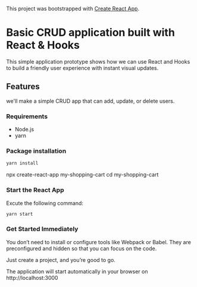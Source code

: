 This project was bootstrapped with [Create React App](https://github.com/facebook/create-react-app).

# Basic CRUD application built with React & Hooks

This simple application prototype shows how we can use React and Hooks to build a friendly user experience with instant visual updates.

## Features

we'll make a simple CRUD app that can add, update, or delete users.


### Requirements

- Node.js
- yarn

### Package installation

```bash
yarn install
```

npx create-react-app my-shopping-cart
cd my-shopping-cart

### Start the React App

Excute the following command:

```bash
yarn start
```
### Get Started Immediately

You don’t need to install or configure tools like Webpack or Babel. They are preconfigured and hidden so that you can focus on the code.

Just create a project, and you’re good to go.

The application will start automatically in your browser on http://localhost:3000


